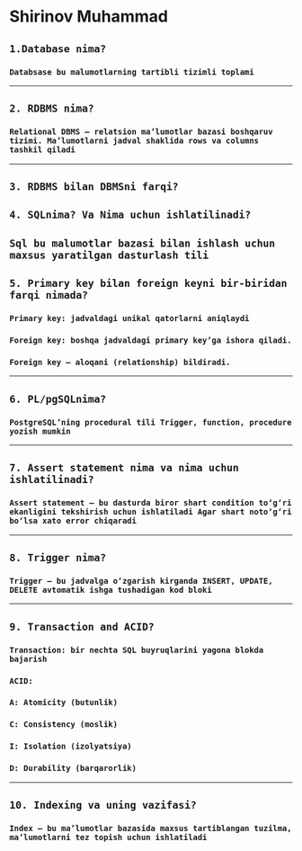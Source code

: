 # Shirinov Muhammad

## `1.Database nima?`
### ``Databsase bu malumotlarning tartibli tizimli toplami``

---

## `2. RDBMS nima?`
### `Relational DBMS – relatsion ma’lumotlar bazasi boshqaruv tizimi. Ma’lumotlarni jadval shaklida rows va columns tashkil qiladi`

---

## `3. RDBMS bilan DBMSni farqi?`
### 


## `4. SQLnima? Va Nima uchun ishlatilinadi?`
## `Sql bu malumotlar bazasi bilan ishlash uchun maxsus yaratilgan dasturlash tili`

## `5. Primary key bilan foreign keyni bir-biridan farqi nimada?`
### `Primary key: jadvaldagi unikal qatorlarni aniqlaydi`
### `Foreign key: boshqa jadvaldagi primary key’ga ishora qiladi.`
### `Foreign key – aloqani (relationship) bildiradi.`

---

## `6. PL/pgSQLnima?`
### `PostgreSQL’ning procedural tili Trigger, function, procedure yozish mumkin`

---

## `7. Assert statement nima va nima uchun ishlatilinadi?`
### `Assert statement — bu dasturda biror shart condition to‘g‘ri ekanligini tekshirish uchun ishlatiladi Agar shart noto‘g‘ri bo‘lsa xato error chiqaradi`

---

## `8. Trigger nima?`
### `Trigger — bu jadvalga o‘zgarish kirganda INSERT, UPDATE, DELETE avtomatik ishga tushadigan kod bloki`

---

## `9. Transaction and ACID?`
### `Transaction: bir nechta SQL buyruqlarini yagona blokda bajarish`
### `ACID:`
### `A: Atomicity (butunlik)`
### `C: Consistency (moslik)`
### `I: Isolation (izolyatsiya)`
### `D: Durability (barqarorlik)`

---

## `10. Indexing va uning vazifasi?`
### `Index — bu ma’lumotlar bazasida maxsus tartiblangan tuzilma, ma’lumotlarni tez topish uchun ishlatiladi`